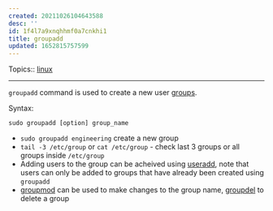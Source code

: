 ```yaml
---
created: 20211026104643588
desc: ''
id: 1f4l7a9xnqhhmf0a7cnkhi1
title: groupadd
updated: 1652815757599
---
```

   
Topics::  [linux](../topics/linux.md)   
   
   
---   
   
`groupadd` command is used to create a new user [groups](../devlog/groups.md).   
   
Syntax:   
   
`sudo groupadd [option] group_name `   
   
   
- `sudo groupadd engineering` create a new group   
- `tail -3 /etc/group` or `cat /etc/group` - check last 3 groups or all groups inside `/etc/group`   
- Adding users to the group can be acheived using [useradd](../devlog/useradd.md), note that users can only be added to groups that have already been created using `groupadd`   
- [groupmod](../devlog/groupmod.md) can be used to make changes to the group name, [groupdel](../devlog/groupdel.md) to delete a group